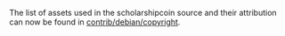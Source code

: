 The list of assets used in the scholarshipcoin source and their attribution can now be found in [contrib/debian/copyright](../contrib/debian/copyright).
